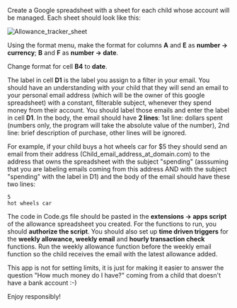 Create a Google spreadsheet with a sheet for each child whose account will be managed. Each sheet should look like this:

![Allowance_tracker_sheet](https://github.com/mininek/allowance-tracking/assets/37295266/e11ccc80-14ff-43fc-8685-72826f21ebbb)

Using the format menu, make the format for columns **A** and **E** as **number -> currency**;  **B** and **F** as **number -> date**.

Change format for cell **B4** to **date**.

The label in cell **D1** is the label you assign to a filter in your email. You should have an understanding with your child that they will send an email to your personal email address (which will be the owner of this google spreadsheet) with a constant, filterable subject, whenever they spend money from their account. You should label those emails and enter the label in cell **D1**. In the body, the email should have **2 lines**: 1st line: dollars spent (numbers only, the program will take the absolute value of the number), 2nd line: brief description of purchase, other lines will be ignored.

For example, if your child buys a hot wheels car for $5 they should send an email from their address (Child_email_address_at_domain.com) to the address that owns the spreadsheet with the subject "spending" (asssuming that you are labeling emails coming from this address AND with the subject "spending" with the label in D1) and the body of the email should have these two lines:
```
5
hot wheels car
```

The code in Code.gs file should be pasted in the **extensions -> apps script** of the allowance spreadsheet you created. For the functions to run, you should **authorize the script**. You should also set up **time driven triggers** for the **weekly allowance, weekly email** and **hourly transaction check** functions. Run the weekly allowance function before the weekly email function so the child receives the email with the latest allowance added.

This app is not for setting limits, it is just for making it easier to answer the question "How much money do I have?" coming from a child that doesn't have a bank account :-) 

Enjoy responsibly!
